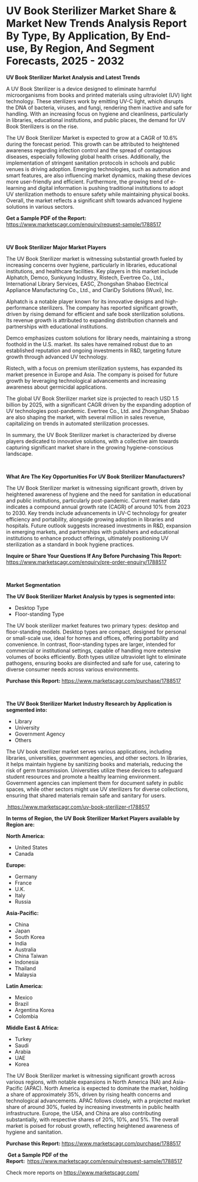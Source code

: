 <p><h1>UV Book Sterilizer Market Share & Market New Trends Analysis Report By Type, By Application, By End-use, By Region, And Segment Forecasts, 2025 - 2032</h1></p><p><strong>UV Book Sterilizer Market Analysis and Latest Trends</strong></p>
<p><p>A UV Book Sterilizer is a device designed to eliminate harmful microorganisms from books and printed materials using ultraviolet (UV) light technology. These sterilizers work by emitting UV-C light, which disrupts the DNA of bacteria, viruses, and fungi, rendering them inactive and safe for handling. With an increasing focus on hygiene and cleanliness, particularly in libraries, educational institutions, and public places, the demand for UV Book Sterilizers is on the rise.</p><p>The UV Book Sterilizer Market is expected to grow at a CAGR of 10.6% during the forecast period. This growth can be attributed to heightened awareness regarding infection control and the spread of contagious diseases, especially following global health crises. Additionally, the implementation of stringent sanitation protocols in schools and public venues is driving adoption. Emerging technologies, such as automation and smart features, are also influencing market dynamics, making these devices more user-friendly and efficient. Furthermore, the growing trend of e-learning and digital information is pushing traditional institutions to adopt UV sterilization methods to ensure safety while maintaining physical books. Overall, the market reflects a significant shift towards advanced hygiene solutions in various sectors.</p></p>
<p><strong>Get a Sample PDF of the Report:&nbsp;</strong> <a href="https://www.marketscagr.com/enquiry/request-sample/1788517?utm_campaign=1920&utm_medium=2&utm_source=Github&utm_content=ia&utm_term=18022025&utm_id=uv-book-sterilizer">https://www.marketscagr.com/enquiry/request-sample/1788517</a></p>
<p>&nbsp;</p>
<p><strong>UV Book Sterilizer Major Market Players</strong></p>
<p><p>The UV Book Sterilizer market is witnessing substantial growth fueled by increasing concerns over hygiene, particularly in libraries, educational institutions, and healthcare facilities. Key players in this market include Alphatch, Demco, Sunkyung Industry, Ristech, Evertree Co., Ltd., International Library Services, EASC, Zhongshan Shabao Electrical Appliance Manufacturing Co., Ltd., and ClariDy Solutions (Wuxi), Inc. </p><p>Alphatch is a notable player known for its innovative designs and high-performance sterilizers. The company has reported significant growth, driven by rising demand for efficient and safe book sterilization solutions. Its revenue growth is attributed to expanding distribution channels and partnerships with educational institutions.</p><p>Demco emphasizes custom solutions for library needs, maintaining a strong foothold in the U.S. market. Its sales have remained robust due to an established reputation and ongoing investments in R&D, targeting future growth through advanced UV technology.</p><p>Ristech, with a focus on premium sterilization systems, has expanded its market presence in Europe and Asia. The company is poised for future growth by leveraging technological advancements and increasing awareness about germicidal applications.</p><p>The global UV Book Sterilizer market size is projected to reach USD 1.5 billion by 2025, with a significant CAGR driven by the expanding adoption of UV technologies post-pandemic. Evertree Co., Ltd. and Zhongshan Shabao are also shaping the market, with several million in sales revenue, capitalizing on trends in automated sterilization processes.</p><p>In summary, the UV Book Sterilizer market is characterized by diverse players dedicated to innovative solutions, with a collective aim towards capturing significant market share in the growing hygiene-conscious landscape.</p></p>
<p>&nbsp;</p>
<p><strong>What Are The Key Opportunities For UV Book Sterilizer Manufacturers?</strong></p>
<p><p>The UV Book Sterilizer market is witnessing significant growth, driven by heightened awareness of hygiene and the need for sanitation in educational and public institutions, particularly post-pandemic. Current market data indicates a compound annual growth rate (CAGR) of around 10% from 2023 to 2030. Key trends include advancements in UV-C technology for greater efficiency and portability, alongside growing adoption in libraries and hospitals. Future outlook suggests increased investments in R&D, expansion in emerging markets, and partnerships with publishers and educational institutions to enhance product offerings, ultimately positioning UV sterilization as a standard in book hygiene practices.</p></p>
<p><strong>Inquire or Share Your Questions If Any Before Purchasing This Report:</strong> <a href="https://www.marketscagr.com/enquiry/pre-order-enquiry/1788517?utm_campaign=1920&utm_medium=2&utm_source=Github&utm_content=ia&utm_term=18022025&utm_id=uv-book-sterilizer">https://www.marketscagr.com/enquiry/pre-order-enquiry/1788517</a></p>
<p>&nbsp;</p>
<p><strong>Market Segmentation</strong></p>
<p><strong>The UV Book Sterilizer Market Analysis by types is segmented into:</strong></p>
<p><ul><li>Desktop Type</li><li>Floor-standing Type</li></ul></p>
<p><p>The UV book sterilizer market features two primary types: desktop and floor-standing models. Desktop types are compact, designed for personal or small-scale use, ideal for homes and offices, offering portability and convenience. In contrast, floor-standing types are larger, intended for commercial or institutional settings, capable of handling more extensive volumes of books efficiently. Both types utilize ultraviolet light to eliminate pathogens, ensuring books are disinfected and safe for use, catering to diverse consumer needs across various environments.</p></p>
<p><strong>Purchase this Report:&nbsp;</strong><a href="https://www.marketscagr.com/purchase/1788517?utm_campaign=1920&utm_medium=2&utm_source=Github&utm_content=ia&utm_term=18022025&utm_id=uv-book-sterilizer">https://www.marketscagr.com/purchase/1788517</a></p>
<p>&nbsp;</p>
<p><strong>The UV Book Sterilizer Market Industry Research by Application is segmented into:</strong></p>
<p><ul><li>Library</li><li>University</li><li>Government Agency</li><li>Others</li></ul></p>
<p><p>The UV book sterilizer market serves various applications, including libraries, universities, government agencies, and other sectors. In libraries, it helps maintain hygiene by sanitizing books and materials, reducing the risk of germ transmission. Universities utilize these devices to safeguard student resources and promote a healthy learning environment. Government agencies can implement them for document safety in public spaces, while other sectors might use UV sterilizers for diverse collections, ensuring that shared materials remain safe and sanitary for users.</p></p>
<p><a href="https://www.marketscagr.com/uv-book-sterilizer-r1788517?utm_campaign=1920&utm_medium=2&utm_source=Github&utm_content=ia&utm_term=18022025&utm_id=uv-book-sterilizer">&nbsp;https://www.marketscagr.com/uv-book-sterilizer-r1788517</a></p>
<p><strong>In terms of Region, the UV Book Sterilizer Market Players available by Region are:</strong></p>
<p>
    <p> <strong> North America: </strong>
        <ul>
            <li>United States</li>
            <li>Canada</li>
        </ul>
        </p> 
    <p> <strong> Europe: </strong>
        <ul>
            <li>Germany</li>
            <li>France</li>
            <li>U.K.</li>
            <li>Italy</li>
            <li>Russia</li>
        </ul>
        </p> 
    <p> <strong> Asia-Pacific: </strong>
        <ul>
            <li>China</li>
            <li>Japan</li>
            <li>South Korea</li>
            <li>India</li>
            <li>Australia</li>
            <li>China Taiwan</li>
            <li>Indonesia</li>
            <li>Thailand</li>
            <li>Malaysia</li>
        </ul>
        </p> 
    <p> <strong> Latin America: </strong>
        <ul>
            <li>Mexico</li>
            <li>Brazil</li>
            <li>Argentina Korea</li>
            <li>Colombia</li>
        </ul>
        </p> 
    <p> <strong> Middle East & Africa: </strong>
        <ul>
            <li>Turkey</li>
            <li>Saudi</li>
            <li>Arabia</li>
            <li>UAE</li>
            <li>Korea</li>
        </ul>
    </p>
    </p>
<p><p>The UV Book Sterilizer market is witnessing significant growth across various regions, with notable expansions in North America (NA) and Asia-Pacific (APAC). North America is expected to dominate the market, holding a share of approximately 35%, driven by rising health concerns and technological advancements. APAC follows closely, with a projected market share of around 30%, fueled by increasing investments in public health infrastructure. Europe, the USA, and China are also contributing substantially, with respective shares of 20%, 10%, and 5%. The overall market is poised for robust growth, reflecting heightened awareness of hygiene and sanitation.</p></p>
<p><strong>Purchase this Report: </strong><a href="https://www.marketscagr.com/purchase/1788517?utm_campaign=1920&utm_medium=2&utm_source=Github&utm_content=ia&utm_term=18022025&utm_id=uv-book-sterilizer">https://www.marketscagr.com/purchase/1788517</a></p>
<p>&nbsp;<strong>Get a Sample PDF of the Report:&nbsp;&nbsp;</strong><a href="https://www.marketscagr.com/enquiry/request-sample/1788517?utm_campaign=1920&utm_medium=2&utm_source=Github&utm_content=ia&utm_term=18022025&utm_id=uv-book-sterilizer">https://www.marketscagr.com/enquiry/request-sample/1788517</a></p>
<p><strong></strong></p>
<p>Check more reports on <a href="https://www.marketscagr.com/?utm_campaign=1920&utm_medium=2&utm_source=Github&utm_content=ia&utm_term=18022025&utm_id=uv-book-sterilizer">https://www.marketscagr.com/</a></p>